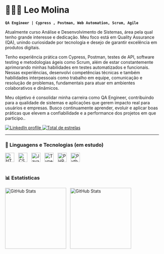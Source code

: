 # 👨🏻‍💻 Leo Molina

**`QA Engineer | Cypress , Postman, Web Automation, Scrum, Agile`**

Atualmente curso Análise e Desenvolvimento de Sistemas, área pela qual tenho grande interesse e dedicação. Meu foco está em Quality Assurance (QA), unindo curiosidade por tecnologia e desejo de garantir excelência em produtos digitais.

Tenho experiência prática com Cypress, Postman, testes de API, software testing e metodologias ágeis como Scrum, além de estar constantemente aprimorando minhas habilidades em testes automatizados e funcionais. Nessas experiências, desenvolvi competências técnicas e também habilidades interpessoais como trabalho em equipe, comunicação e resolução de problemas, fundamentais para atuar em ambientes colaborativos e dinâmicos.

Meu objetivo é consolidar minha carreira como QA Engineer, contribuindo para a qualidade de sistemas e aplicações que gerem impacto real para usuários e empresas. Busco continuamente aprender, evoluir e aplicar boas práticas que elevem a confiabilidade e a performance dos projetos em que participo..

<p align="left">
    <!-- LinkedIn -->
    <a href="https://www.linkedin.com/in/leonardo-molina-r/" target="_blank">
        <img 
            alt="LinkedIn profile" 
            title="Conecte-se comigo no LinkedIn" 
            src="https://img.shields.io/badge/LinkedIn-Conecte--se-blue?logo=linkedin&logoColor=white&style=for-the-badge" 
        />
    </a>
    <a href="https://github.com/LeorMolina?tab=repositories">
        <img 
            alt="Total de estrelas" 
            title="Total de estrelas GitHub" 
            src="https://custom-icon-badges.demolab.com/github/stars/Leormolina?color=55960c&style=for-the-badge&labelColor=488207&logo=star&label=estrelas" 
        />
    </a>
    <!-- GitHub Seguidores -->
 
---

### 🤖 Linguagens e Tecnologias (em estudo)

<img 
    align="left" 
    alt="HTML"
    title="HTML" 
    width="30px" 
    style="padding-right: 10px;" 
    src="https://cdn.jsdelivr.net/gh/devicons/devicon@latest/icons/html5/html5-original.svg" 
/>
<img 
    align="left" 
    alt="CSS" 
    title="CSS"
    width="30px" 
    style="padding-right: 10px;" 
    src="https://cdn.jsdelivr.net/gh/devicons/devicon@latest/icons/css3/css3-original.svg" 
/>
<img 
    align="left" 
    alt="JavaScript" 
    title="JavaScript"
    width="30px" 
    style="padding-right: 10px;" 
    src="https://cdn.jsdelivr.net/gh/devicons/devicon@latest/icons/javascript/javascript-original.svg" 
/>
<img 
    align="left" 
    alt="TypeScript"
    title="TypeScript" 
    width="30px" 
    style="padding-right: 10px;" 
    src="https://cdn.jsdelivr.net/gh/devicons/devicon@latest/icons/typescript/typescript-original.svg" 
/>
<img 
    align="left" 
    alt="PHP" 
    title="PHP"
    width="30px" 
    style="padding-right: 10px;" 
    src="https://cdn.jsdelivr.net/gh/devicons/devicon@latest/icons/php/php-original.svg" 
/>
<img 
    align="left" 
    alt="Python" 
    title="Python"
    width="30px" 
    style="padding-right: 10px;" 
    src="https://cdn.jsdelivr.net/gh/devicons/devicon@latest/icons/python/python-original.svg" 
/>
<br/>

<br/>

### 📊 Estatísticas

<p>
  <img 
    align="left" 
    alt="GitHub Stats" 
    height="200" 
    style="padding-right: 10px;" 
    src="https://github-readme-stats.vercel.app/api?username=Leormolina&show_icons=true&theme=tokyonight&include_all_commits=true&locale=pt-br" ]
  />
  <img 
      align="left" 
      alt="GitHub Stats" 
      height="200" 
      style="padding-right: 10px;" 
      src="https://github-readme-stats.vercel.app/api/top-langs/?username=Leormolina&theme=tokyonight&layout=compact&custom_title=Tecnologias&langs_count=9" 
  />

</p>


